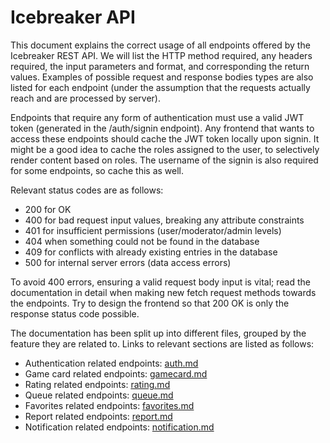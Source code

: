 # Icebreaker API

This document explains the correct usage of all endpoints offered by the Icebreaker REST API. We will list the HTTP method required, any headers required, the input parameters and format, and corresponding the return values. Examples of possible request and response bodies types are also listed for each endpoint (under the assumption that the requests actually reach and are processed by server).

Endpoints that require any form of authentication must use a valid JWT token (generated in the /auth/signin endpoint). Any frontend that wants to access these endpoints should cache the JWT token locally upon signin. It might be a good idea to cache the roles assigned to the user, to selectively render content based on roles. The username of the signin is also required for some endpoints, so cache this as well.

Relevant status codes are as follows: 
- 200 for OK
- 400 for bad request input values, breaking any attribute constraints
- 401 for insufficient permissions (user/moderator/admin levels) 
- 404 when something could not be found in the database
- 409 for conflicts with already existing entries in the database
- 500 for internal server errors (data access errors) 

To avoid 400 errors, ensuring a valid request body input is vital; read the documentation in detail when making new fetch request methods towards the endpoints. Try to design the frontend so that 200 OK is only the response status code possible.

The documentation has been split up into different files, grouped by the feature they are related to. Links to relevant sections are listed as follows:

- Authentication related endpoints: [auth.md](./api-sections/auth.md)
- Game card related endpoints: [gamecard.md](./api-sections/gamecard.md)
- Rating related endpoints: [rating.md](./api-sections/rating.md)
- Queue related endpoints: [queue.md](./api-sections/queue.md)
- Favorites related endpoints: [favorites.md](./api-sections/favorites.md)
- Report related endpoints: [report.md](./api-sections/report.md)
- Notification related endpoints: [notification.md](./api-sections/notification.md)